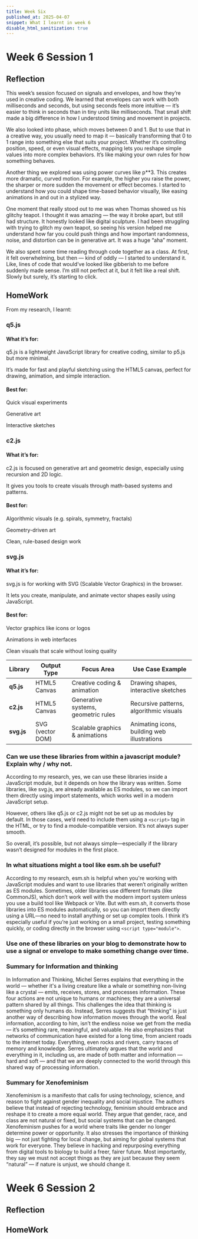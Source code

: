 ```yaml
---
title: Week Six
published_at: 2025-04-07
snippet: What I learnt in week 6
disable_html_sanitization: true
---
```


# Week 6 Session 1

## Reflection

This week’s session focused on signals and envelopes, and how they’re used in creative coding. We learned that envelopes can work with both milliseconds and seconds, but using seconds feels more intuitive — it’s easier to think in seconds than in tiny units like milliseconds. That small shift made a big difference in how I understood timing and movement in projects.

We also looked into phase, which moves between 0 and 1. But to use that in a creative way, you usually need to map it — basically transforming that 0 to 1 range into something else that suits your project. Whether it’s controlling position, speed, or even visual effects, mapping lets you reshape simple values into more complex behaviors. It’s like making your own rules for how something behaves.

Another thing we explored was using power curves like p\*\*3. This creates more dramatic, curved motion. For example, the higher you raise the power, the sharper or more sudden the movement or effect becomes. I started to understand how you could shape time-based behavior visually, like easing animations in and out in a stylized way.

One moment that really stood out to me was when Thomas showed us his glitchy teapot. I thought it was amazing — the way it broke apart, but still had structure. It honestly looked like digital sculpture. I had been struggling with trying to glitch my own teapot, so seeing his version helped me understand how far you could push things and how important randomness, noise, and distortion can be in generative art. It was a huge “aha” moment.

We also spent some time reading through code together as a class. At first, it felt overwhelming, but then — kind of oddly — I started to understand it. Like, lines of code that would’ve looked like gibberish to me before suddenly made sense. I’m still not perfect at it, but it felt like a real shift. Slowly but surely, it’s starting to click.

## HomeWork

From my research, I learnt:

### q5.js

#### What it’s for:

q5.js is a lightweight JavaScript library for creative coding, similar to p5.js but more minimal.

It’s made for fast and playful sketching using the HTML5 canvas, perfect for drawing, animation, and simple interaction.

#### Best for:

Quick visual experiments

Generative art

Interactive sketches

### c2.js

#### What it’s for:

c2.js is focused on generative art and geometric design, especially using recursion and 2D logic.

It gives you tools to create visuals through math-based systems and patterns.

#### Best for:

Algorithmic visuals (e.g. spirals, symmetry, fractals)

Geometry-driven art

Clean, rule-based design work

### svg.js

#### What it’s for:

svg.js is for working with SVG (Scalable Vector Graphics) in the browser.

It lets you create, manipulate, and animate vector shapes easily using JavaScript.

#### Best for:

Vector graphics like icons or logos

Animations in web interfaces

Clean visuals that scale without losing quality

| Library    | Output Type      | Focus Area                          | Use Case Example                            |
| ---------- | ---------------- | ----------------------------------- | ------------------------------------------- |
| **q5.js**  | HTML5 Canvas     | Creative coding & animation         | Drawing shapes, interactive sketches        |
| **c2.js**  | HTML5 Canvas     | Generative systems, geometric rules | Recursive patterns, algorithmic visuals     |
| **svg.js** | SVG (vector DOM) | Scalable graphics & animations      | Animating icons, building web illustrations |

### Can we use these libraries from within a javascript module? Explain why / why not.

According to my research, yes, we can use these libraries inside a JavaScript module, but it depends on how the library was written. Some libraries, like svg.js, are already available as ES modules, so we can import them directly using import statements, which works well in a modern JavaScript setup.

However, others like q5.js or c2.js might not be set up as modules by default. In those cases, we’d need to include them using a `<script>` tag in the HTML, or try to find a module-compatible version. It’s not always super smooth.

So overall, it’s possible, but not always simple—especially if the library wasn’t designed for modules in the first place.

### In what situations might a tool like esm.sh be useful?

According to my research, esm.sh is helpful when you're working with JavaScript modules and want to use libraries that weren’t originally written as ES modules. Sometimes, older libraries use different formats (like CommonJS), which don’t work well with the modern import system unless you use a build tool like Webpack or Vite. But with esm.sh, it converts those libraries into ES modules automatically, so you can import them directly using a URL—no need to install anything or set up complex tools. I think it’s especially useful if you’re just working on a small project, testing something quickly, or coding directly in the browser using `<script type="module">`.

### Use one of these libraries on your blog to demonstrate how to use a signal or envelope to make something change over time.

<!-- <canvas id="signal"></canvas>

<script type="module">
  // Import q5.js from esm.sh CDN
  import * as q5 from "https://esm.sh/q5"

  // Create a new q5 sketch
  new q5((sketch) => {
    let t = 0 // A time variable used to create a smooth oscillation

    // Setup function runs once when the sketch starts
    sketch.setup = () => {
      sketch.createCanvas(600, 400) // Create a canvas that is 600px wide and 400px tall
    }

    // Draw function runs continuously (like a loop)
    sketch.draw = () => {
      sketch.background(220) // Set background color to light grey

      let p = (sketch.sin(t) + 1) / 2 // Generate a smooth signal between 0 and 1

      let radius = sketch.map(p, 0, 1, 50, 150) // Map that signal to a circle radius between 50 and 150

      sketch.fill(255, 100, 150) // Set the fill color of the circle
      sketch.noStroke() // Remove the outline
      sketch.circle(sketch.width / 2, sketch.height / 2, radius) // Draw the circle in the center

      t += 0.05; // Increment time to animate
    }
  })
</script> -->

### Summary for Information and thinking

In Information and Thinking, Michel Serres explains that everything in the world — whether it's a living creature like a whale or something non-living like a crystal — emits, receives, stores, and processes information. These four actions are not unique to humans or machines; they are a universal pattern shared by all things. This challenges the idea that thinking is something only humans do. Instead, Serres suggests that “thinking” is just another way of describing how information moves through the world. Real information, according to him, isn’t the endless noise we get from the media — it’s something rare, meaningful, and valuable. He also emphasizes that networks of communication have existed for a long time, from ancient roads to the internet today. Everything, even rocks and rivers, carry traces of memory and knowledge. Serres ultimately argues that the world and everything in it, including us, are made of both matter and information — hard and soft — and that we are deeply connected to the world through this shared way of processing information.

### Summary for Xenofeminism

Xenofeminism is a manifesto that calls for using technology, science, and reason to fight against gender inequality and social injustice. The authors believe that instead of rejecting technology, feminism should embrace and reshape it to create a more equal world. They argue that gender, race, and class are not natural or fixed, but social systems that can be changed. Xenofeminism pushes for a world where traits like gender no longer determine power or opportunity. It also stresses the importance of thinking big — not just fighting for local change, but aiming for global systems that work for everyone. They believe in hacking and repurposing everything from digital tools to biology to build a freer, fairer future. Most importantly, they say we must not accept things as they are just because they seem “natural” — if nature is unjust, we should change it.

# Week 6 Session 2

## Reflection

## HomeWork

<div id="three.js_shader"></div>

<script type="module"> 

import three from 'https://cdn.jsdelivr.net/npm/three@0.175.0/+esm' 
   
   const div = document.getElementById ("interactive_shader")
   const width = div.parentNode.scrollWidth
   const height = width * 9 / 16
   
   // Basic three.js setup
   const scene = new THREE.Scene()
   const camera = new THREE.PerspectiveCamera (70, width / height, 0.01, 10)
   camera.position.z = 1
   
   const renderer = new THREE.WebGLRenderer ({ antialias: true })
   renderer.setSize (width, height)
   div.appendChild (renderer.domElement)
   
   // Track mouse position
   const mouse = new THREE.Vector2(0.5, 0.5)
   div.addEventListener('mousemove', (event) => {
      const rect = renderer.domElement.getBoundingClientRect()
      mouse.x = (event.clientX - rect.left) / width
      mouse.y = 1.0 - (event.clientY - rect.top) / height  // Invert Y coordinate
   })
   
   // Ripple shader material
	const shaderMaterial = new THREE.ShaderMaterial({
		uniforms: {
			u_time: { value: 0.0 },
			u_mouse: { value: mouse }
      	},

      	vertexShader: `
			void main() {
				gl_Position = projectionMatrix * modelViewMatrix * vec4(position, 1.0);
			
			}
		`,
		fragmentShader: `
			uniform float u_time;
         	uniform vec2 u_mouse;
         
	        void main() {
				vec2 uv = gl_FragCoord.xy / vec2(${width}.0, ${height}.0);
            
            	// Distance from mouse position
            	float dist = distance(uv, u_mouse);
            
            	// Create ripples from the mouse position
            	float ripple = sin(dist * 50.0 - u_time * 5.0) * 0.5 + 0.5;
            
            	// Fade out the ripple with distance
            	ripple *= smoothstep(0.5, 0.0, dist);
            
				// Base color (turquoise)
				vec3 baseColor = vec3(0.0, 0.8, 0.8);
				
				// Add ripple effect (deeppink)
				vec3 rippleColor = vec3(1.0, 0.0, 0.5);
				vec3 finalColor = mix(baseColor, rippleColor, ripple);
				
				gl_FragColor = vec4(finalColor, 1.0);
			}
			`
      
   })
   
   // Create a simple plane to display our shader
   const geometry = new THREE.PlaneGeometry(1.6, 0.9)
   const mesh = new THREE.Mesh(geometry, shaderMaterial)
   scene.add(mesh)
   
   // Animation loop
   renderer.setAnimationLoop((time) => {
      shaderMaterial.uniforms.u_time.value = time * 0.001
      renderer.render(scene, camera)
   })
   
   // Render code block
   codeblockRenderer(document, "interactive_shader_script", "interactive_shader_code")

   </script>
